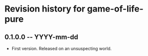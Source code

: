 # Revision history for game-of-life-pure

## 0.1.0.0 -- YYYY-mm-dd

* First version. Released on an unsuspecting world.
